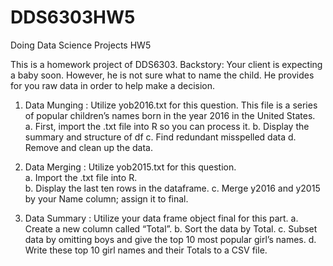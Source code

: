# DDS6303HW5
Doing Data Science Projects HW5

This is a homework project of DDS6303.
Backstory: Your client is expecting a baby soon.  However, he is not sure what to name the child.  He provides for you raw data in order to help make a decision.

1.	Data Munging : 
Utilize yob2016.txt for this question. This file is a series of popular children’s names born in the year 2016 in the United States.  
a.	First, import the .txt file into R so you can process it. 
b.	Display the summary and structure of df
c.	Find redundant misspelled data
d.	Remove and clean up the data.

2.	Data Merging : 
Utilize yob2015.txt for this question.  
a.	Import the .txt file into R.  
b.	Display the last ten rows in the dataframe.
c.	Merge y2016 and y2015 by your Name column; assign it to final. 

3.	Data Summary : 
Utilize your data frame object final for this part.
a.	Create a new column called “Total”.
b.	Sort the data by Total. 
c.	Subset data by omitting boys and give the top 10 most popular girl’s names.
d.	Write these top 10 girl names and their Totals to a CSV file.

